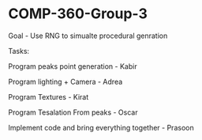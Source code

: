 # COMP-360-Group-3
Goal - Use RNG to simualte procedural genration 

Tasks: 

Program peaks point generation - Kabir

Program lighting + Camera - Adrea

Program Textures - Kirat 

Program Tesalation From peaks - Oscar

Implement code and bring everything together - Prasoon 
